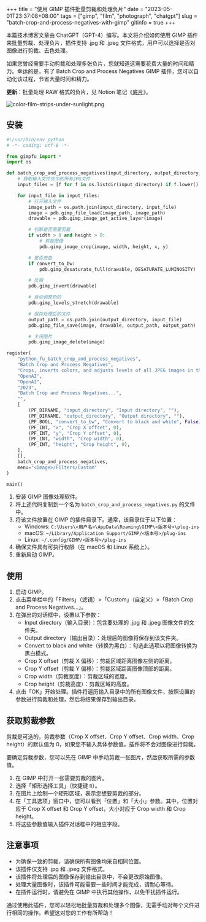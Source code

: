 +++
title = "使用 GIMP 插件批量剪裁和处理负片"
date = "2023-05-01T23:37:08+08:00"
tags = ["gimp", "film", "photograph", "chatgpt"]
slug = "batch-crop-and-process-negatives-with-gimp"
gitinfo = true
+++

本篇技术博客文章由 ChatGPT（GPT-4）编写。本文将介绍如何使用 GIMP 插件来批量剪裁、处理负片，插件支持 .jpg 和 .jpeg 文件格式，用户可以选择是否对图像进行剪裁、去色处理。

如果您曾经需要手动剪裁和处理多张负片，您就知道这需要花费大量的时间和精力。幸运的是，有了 Batch Crop and Process Negatives GIMP 插件，您可以自动化该过程，节省大量时间和精力。

**更新**：批量处理 RAW 格式的负片，见 Notion 笔记《[底片](https://reuixiy.notion.site/284ad62552c34da982a5c992851116d9#8b6bbe1c7cda40a18438804502203c8f)》。

![color-film-strips-under-sunlight.png](/images/color-film-strips-under-sunlight.png "(Midjourney) Color film strips under the sunlight, half negative color, half positive color, nostalgic, overexposed. --ar 3:2 --v 5")

## 安装

```python
#!/usr/bin/env python
# -*- coding: utf-8 -*-

from gimpfu import *
import os

def batch_crop_and_process_negatives(input_directory, output_directory, convert_to_bw, x=0, y=0, width=0, height=0):
    # 获取输入文件夹中的所有JPG文件
    input_files = [f for f in os.listdir(input_directory) if f.lower().endswith((".jpg", ".jpeg"))]

    for input_file in input_files:
        # 打开输入文件
        image_path = os.path.join(input_directory, input_file)
        image = pdb.gimp_file_load(image_path, image_path)
        drawable = pdb.gimp_image_get_active_layer(image)

        # 判断是否需要剪裁
        if width > 0 and height > 0:
            # 剪裁图像
            pdb.gimp_image_crop(image, width, height, x, y)

        # 是否去色
        if convert_to_bw:
            pdb.gimp_desaturate_full(drawable, DESATURATE_LUMINOSITY)

        # 反相
        pdb.gimp_invert(drawable)

        # 自动调整色阶
        pdb.gimp_levels_stretch(drawable)

        # 保存处理后的文件
        output_path = os.path.join(output_directory, input_file)
        pdb.gimp_file_save(image, drawable, output_path, output_path)

        # 关闭图片
        pdb.gimp_image_delete(image)

register(
    "python_fu_batch_crop_and_process_negatives",
    "Batch Crop and Process Negatives",
    "Crops, inverts colors, and adjusts levels of all JPEG images in the input directory, then saves them in the output directory.",
    "OpenAI",
    "OpenAI",
    "2023",
    "Batch Crop and Process Negatives...",
    "",
    [
        (PF_DIRNAME, "input_directory", "Input directory", ""),
        (PF_DIRNAME, "output_directory", "Output directory", ""),
        (PF_BOOL, "convert_to_bw", "Convert to black and white", False),
        (PF_INT, "x", "Crop X offset", 0),
        (PF_INT, "y", "Crop Y offset", 0),
        (PF_INT, "width", "Crop width", 0),
        (PF_INT, "height", "Crop height", 0),
    ],
    [],
    batch_crop_and_process_negatives,
    menu="<Image>/Filters/Custom"
)

main()
```

1. 安装 GIMP 图像处理软件。
2. 将上述代码复制到一个名为 `batch_crop_and_process_negatives.py` 的文件中。
3. 将该文件放置在 GIMP 的插件目录下。通常，该目录位于以下位置：
   - Windows: `C:\Users\<用户名>\AppData\Roaming\GIMP\<版本号>\plug-ins`
   - macOS: `~/Library/Application Support/GIMP/<版本号>/plug-ins`
   - Linux: `~/.config/GIMP/<版本号>/plug-ins`
4. 确保文件具有可执行权限（在 macOS 和 Linux 系统上）。
5. 重新启动 GIMP。

## 使用

1. 启动 GIMP。
2. 点击菜单栏中的「Filters」（滤镜）>「Custom」（自定义）>「Batch Crop and Process Negatives...」。
3. 在弹出的对话框中，设置以下参数：
   - Input directory（输入目录）：包含要处理的 .jpg 和 .jpeg 图像文件的文件夹。
   - Output directory（输出目录）：处理后的图像将保存到该文件夹。
   - Convert to black and white（转换为黑白）：勾选此选项以将图像转换为黑白模式。
   - Crop X offset（剪裁 X 偏移）：剪裁区域距离图像左侧的距离。
   - Crop Y offset（剪裁 Y 偏移）：剪裁区域距离图像顶部的距离。
   - Crop width（剪裁宽度）：剪裁区域的宽度。
   - Crop height（剪裁高度）：剪裁区域的高度。
4. 点击「OK」开始处理。插件将遍历输入目录中的所有图像文件，按照设置的参数进行剪裁和处理，然后将结果保存到输出目录。

## 获取剪裁参数

剪裁是可选的，剪裁参数（Crop X offset、Crop Y offset、Crop width、Crop height）的默认值为 0，如果您不输入具体参数值，插件将不会对图像进行剪裁。

要确定剪裁参数，您可以先在 GIMP 中手动剪裁一张图片，然后获取所需的参数值。

1. 在 GIMP 中打开一张需要剪裁的图片。
2. 选择「矩形选择工具」（快捷键 `R`）。
3. 在图片上绘制一个矩形区域，表示您想要剪裁的部分。
4. 在「工具选项」窗口中，您可以看到「位置」和「大小」参数。其中，位置对应于 Crop X offset 和 Crop Y offset，大小对应于 Crop width 和 Crop height。
5. 将这些参数值输入插件对话框中的相应字段。

## 注意事项

- 为确保一致的剪裁，请确保所有图像均采自相同位置。
- 该插件仅支持 .jpg 和 .jpeg 文件格式。
- 该插件将处理后的图像保存到输出目录中，不会更改原始图像。
- 处理大量图像时，该插件可能需要一些时间才能完成，请耐心等待。
- 在插件运行时，请避免在 GIMP 中执行其他操作，以免干扰插件运行。

通过使用此插件，您可以轻松地批量剪裁和处理多个图像，无需手动对每个文件进行相同的操作。希望这对您的工作有所帮助！